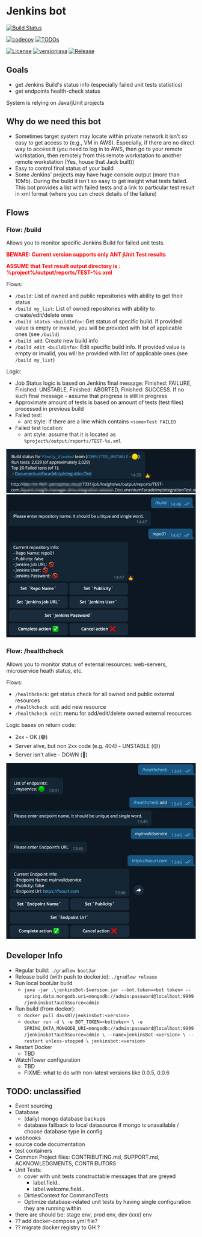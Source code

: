 # Jenkins bot

[![Build Status](https://github.com/davydov-vyacheslav/jenkinsbot/actions/workflows/build.yml/badge.svg)](https://github.com/davydov-vyacheslav/jenkinsbot/actions)

[![codecov](https://codecov.io/gh/davydov-vyacheslav/jenkinsbot/branch/master/graph/badge.svg?token=Ntc7Kn0qXz)](https://codecov.io/gh/davydov-vyacheslav/jenkinsbot)
[![TODOs](https://badgen.net/https/api.tickgit.com/badgen/github.com/davydov-vyacheslav/jenkinsbot/master)](https://www.tickgit.com/browse?repo=github.com/davydov-vyacheslav/jenkinsbot&branch=master)

[![License](https://img.shields.io/badge/License-MIT-blue.svg)](https://opensource.org/licenses/MIT)
[![versionjava](https://img.shields.io/badge/jdk-8-brightgreen.svg?logo=java)](https://www.oracle.com/technetwork/java/javase/downloads/index.html)
[![Release](https://img.shields.io/github/v/release/davydov-vyacheslav/jenkinsbot.svg)](https://github.com/davydov-vyacheslav/jenkinsbot/releases/latest)

## Goals
- get Jenkins Build's status info (especially failed unit tests statistics)
- get endpoints health-check status

System is relying on Java/jUnit projects

## Why do we need this bot
- Sometimes target system may locate within private network it isn't so easy to get access to (e.g., VM in AWS). Especially,
if there are no direct way to access it (you need to log in to AWS, then go to your remote workstation, then remotely from 
this remote workstation to another remote workstation (Yes, house that Jack built))
- Easy to control final status of your build
- Some Jenkins' projects may have huge console output (more than 10Mb). During the build it isn't so easy to get insight
what tests failed. This bot provides a list with failed tests and a link to particular test result in xml format
(where you can check details of the failure)

## Flows 
### Flow: /build

Allows you to monitor specific Jenkins Build for failed unit tests. 

<p style="color: red; font-weight: bold">
 BEWARE: Current version supports only ANT jUnit Test results

<p style="color: red; font-weight: bold">
 ASSUME that Test result output directory is : %project%/output/reports/TEST-%s.xml

Flows:
* `/build`: List of owned and public repositories with ability to get their status
* `/build my_list`: List of owned repositories with ability to create/edit/delete ones
* `/build status <buildInfo>`: Get status of specific build. If provided value is empty or invalid, you will be provided with
list of applicable ones (see `/build`)
* `/build add`: Create new build info
* `/build edit <buildInfo>`: Edit specific build info. If provided value is empty or invalid, you will be provided with 
list of applicable ones (see `/build my_list`)

Logic:
- Job Status logic is based on Jenkins final message: Finished: FAILURE, Finished: UNSTABLE, Finished: ABORTED, Finished: SUCCESS.
If no such final message - assume that progress is still in progress
- Approximate amount of tests is based on amount of tests (test files) processed in previous build
- Failed test: 
  - ant style: if there are a line which contains `<some>Test FAILED` 
- Failed test location:
  - ant style: assume that it is located as `%project%/output/reports/TEST-%s.xml`

![Build Status](./doc/assets/build_status.png)
![Build Add](./doc/assets/build_add.png)


### Flow: /healthcheck

Allows you to monitor status of external resources: web-servers, microservice heath status, etc.

Flows:
* `/healthcheck`: get status check for all owned and public external resources
* `/healthcheck add`: add new resource
* `/healthcheck edit`: menu for add/edit/delete owned external resources

Logic bases on return code: 
* 2xx - OK (🟢)
* Server alive, but non 2xx code (e.g. 404) - UNSTABLE (🟡)
* Server isn't alive - DOWN (🔴)

![HealthCheck](./doc/assets/healthcheck.png)

## Developer Info

* Regular build: `./gradlew bootJar`
* Release build (with push to docker.io): `./gradlew release`
* Run local bootJar build
  * `java -jar .\jenkinsBot-$version.jar --bot.token=<bot token> --spring.data.mongodb.uri=mongodb://admin:password@localhost:9999/jenkinsbot?authSource=admin`
* Run build (from docker): 
  * `docker pull davs87/jenkinsbot:<version>`
  * `docker run -d \
    -e BOT_TOKEN=<bottoken> \
    -e SPRING_DATA_MONGODB_URI=mongodb://admin:password@localhost:9999/jenkinsbot?authSource=admin \
    --name=jenkinsBot-<version> \
    --restart unless-stopped \
    jenkinsbot:<version>`
* Restart Docker
  * TBD
* WatchTower configuration
  * TBD
  * FIXME: what to do with non-latest versions like 0.0.5, 0.0.6

## TODO: unclassified

- Event sourcing
- Database
  - (daily) mongo database backups
  - database fallback to local datasource if mongo is unavailable / choose database type in config
- webhooks
- source code documentation
- test containers
- Common Project files: CONTRIBUTING.md, SUPPORT.md, ACKNOWLEDGMENTS, CONTRIBUTORS
- Unit Tests: 
  - cover with unit tests constructable messages that are greyed
    - label.field.*.*
    - label.welcome.field.*.*
  - DirtiesContext for CommandTests
  - Optimize database-related unit tests by having single configuration they are running within
- there are should be: stage env, prod env, dev (xxx) env
- ?? add docker-compose.yml file?
- ?? migrate docker registry to GH ?